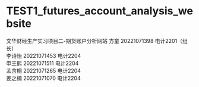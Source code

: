 # TEST1_futures_account_analysis_website
文华财经生产实习项目二-期货账户分析网站
方童 20221071398 电计2201（组长）  
李诗怡 20221071453 电计2204  
申王鹤 20221071511 电计2204  
孟含桐 20221071265 电计2204  
姜之楠 20221071070 电计2204  

